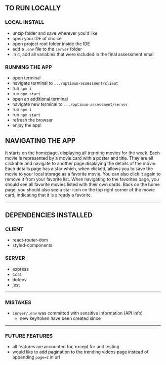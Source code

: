 ## TO RUN LOCALLY ##
### LOCAL INSTALL ###
- unzip folder and save wherever you'd like
- open your IDE of choice
- open project root folder inside the IDE
- add a `.env` file to the `server` folder
- in it, add all variables that were included in the final assessment email
### RUNNING THE APP ###
- open terminal
- navigate terminal to `.../optimum-assessment/client`
- run `npm i`
- run `npm start`
- open an additional terminal
- navigate new terminal to `.../optimum-assessment/server`
- run `npm i`
- run `npm start`
- refresh the browser
- enjoy the app!

## NAVIGATING THE APP ##
It starts on the homepage, displaying all trending movies for the week.  Each movie is represented by a movie card with a poster and title.  They are all clickable and navigate to another page displaying the details of the movie.  Each details page has a star which, when clicked, allows you to save the movie to your local storage as a favorite movie.  You can also click it again to remove it from your favorite list.  When navigating to the favorites page, you should see all favorite movies listed with their own cards.  Back on the home page, you should also see a star icon on the top right corner of the movie card, indicating that it is already a favorite.

-------------------------------------------------------------------------------------------

## DEPENDENCIES INSTALLED
### CLIENT
- react-router-dom
- styled-components
### SERVER
- express
- cors
- dotenv
- jest

-------------------------------------------------------------------------------------------

### MISTAKES
- `server/.env` was committed with sensitive information (API info)
  - new key/token have been created since

-------------------------------------------------------------------------------------------

### FUTURE FEATURES
- all features are accounted for, except for unit testing
- would like to add pagination to the trending videos page instead of appending `page=2` in url
